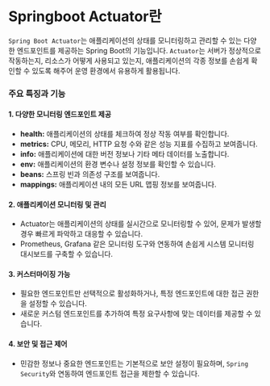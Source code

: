 # Springboot Actuator란

`Spring Boot Actuator`는 애플리케이션의 상태를 모니터링하고 관리할 수 있는 다양한 엔드포인트를 제공하는 Spring Boot의 기능입니다.
`Actuator`는 서버가 정상적으로 작동하는지, 리소스가 어떻게 사용되고 있는지, 애플리케이션의 각종 정보를 손쉽게 확인할 수 있도록 해주어 운영 환경에서 유용하게 활용됩니다.

### 주요 특징과 기능

#### 1. 다양한 모니터링 엔드포인트 제공

- **health:** 애플리케이션의 상태를 체크하여 정상 작동 여부를 확인합니다.
- **metrics:** CPU, 메모리, HTTP 요청 수와 같은 성능 지표를 수집하고 보여줍니다.
- **info:** 애플리케이션에 대한 버전 정보나 기타 메타 데이터를 노출합니다.
- **env:** 애플리케이션의 환경 변수나 설정 정보를 확인할 수 있습니다.
- **beans:** 스프링 빈과 의존성 구조를 보여줍니다.
- **mappings:** 애플리케이션 내의 모든 URL 맵핑 정보를 보여줍니다.

#### 2. 애플리케이션 모니터링 및 관리

- Actuator는 애플리케이션의 상태를 실시간으로 모니터링할 수 있어, 문제가 발생할 경우 빠르게 파악하고 대응할 수 있습니다.
- Prometheus, Grafana 같은 모니터링 도구와 연동하여 손쉽게 시스템 모니터링 대시보드를 구축할 수 있습니다.

#### 3. 커스터마이징 가능

- 필요한 엔드포인트만 선택적으로 활성화하거나, 특정 엔드포인트에 대한 접근 권한을 설정할 수 있습니다.
- 새로운 커스텀 엔드포인트를 추가하여 특정 요구사항에 맞는 데이터를 제공할 수 있습니다.

#### 4. 보안 및 접근 제어

- 민감한 정보나 중요한 엔드포인트는 기본적으로 보안 설정이 필요하며, `Spring Security`와 연동하여 엔드포인트 접근을 제한할 수 있습니다.
